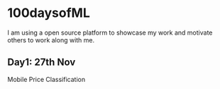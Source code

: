 # 100daysofML
I am using a open source platform to showcase my work and motivate others to work along with me.

## Day1: 27th Nov
Mobile Price Classification
